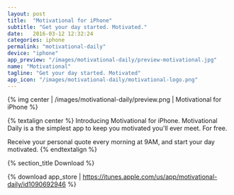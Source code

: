 ```yaml
---
layout: post
title:  "Motivational for iPhone"
subtitle: "Get your day started. Motivated."
date:   2016-03-12 12:32:24
categories: iphone
permalink: "motivational-daily"
device: "iphone"
app_preview: "/images/motivational-daily/preview-motivational.jpg"
name: "Motivational"
tagline: "Get your day started. Motivated"
app_icon: "/images/motivational-daily/motivational-logo.png"
---
```


{% img center | /images/motivational-daily/preview.png | Motivational for iPhone %}

{% textalign center %}
Introducing Motivational for iPhone. Motivational Daily is a the
simplest app to keep you motivated you'll ever meet. For free.

Receive your personal quote every morning at 9AM, and start your day
motivated.
{% endtextalign %}

{% section_title Download %}

{% download app_store | https://itunes.apple.com/us/app/motivational-daily/id1090692946 %}
